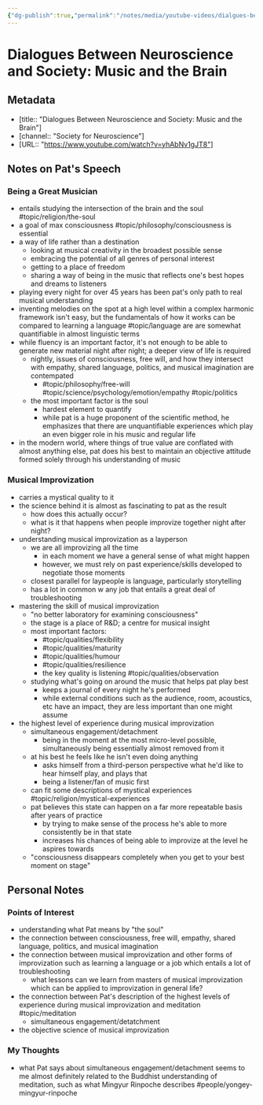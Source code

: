 ```yaml
---
{"dg-publish":true,"permalink":"/notes/media/youtube-videos/dialgues-between-neuroscience-and-society-music-and-the-brain-youtube-video/","tags":["type/media/youtube-video topic/music/jazz topic/qualities/creativity people/pat-metheney topic/science/neuroscience"]}
---
```



# Dialogues Between Neuroscience and Society: Music and the Brain

## Metadata

- [title:: "Dialogues Between Neuroscience and Society: Music and the Brain"]
- [channel:: "Society for Neuroscience"]
- [URL:: "https://www.youtube.com/watch?v=yhAbNv1gJT8"]

## Notes on Pat's Speech

### Being a Great Musician

- entails studying the intersection of the brain and the soul #topic/religion/the-soul 
- a goal of max consciousness #topic/philosophy/consciousness is essential
- a way of life rather than a destination
	- looking at musical creativity in the broadest possible sense
	- embracing the potential of all genres of personal interest
	- getting to a place of freedom
	- sharing a way of being in the music that reflects one's best hopes and dreams to listeners
- playing every night for over 45 years has been pat's only path to real musical understanding
- inventing melodies on the spot at a high level within a complex harmonic framework isn't easy, but the fundamentals of how it works can be compared to learning a language #topic/language are are somewhat quantifiable in almost linguistic terms
- while fluency is an important factor, it's not enough to be able to generate new material night after night; a deeper view of life is required
	- nightly, issues of consciousness, free will, and how they intersect with empathy, shared language, politics, and musical imagination are contempated
		- #topic/philosophy/free-will #topic/science/psychology/emotion/empathy #topic/politics 
	- the most important factor is the soul
		- hardest element to quantify
		- while pat is a huge proponent of the scientific method, he emphasizes that there are unquantifiable experiences which play an even bigger role in his music and regular life
- in the modern world, where things of true value are conflated with almost anything else, pat does his best to maintain an objective attitude formed solely through his understanding of music

### Musical Improvization

- carries a mystical quality to it
- the science behind it is almost as fascinating to pat as the result
	- how does this actually occur?
	- what is it that happens when people improvize together night after night?
- understanding musical improvization as a layperson
	- we are all improvizing all the time
		- in each moment we have a general sense of what might happen
		- however, we must rely on past experience/skills developed to negotiate those moments
	- closest parallel for laypeople is language, particularly storytelling
	- has a lot in common w any job that entails a great deal of troubleshooting
- mastering the skill of musical improvization
	- "no better laboratory for examining consciousness"
	- the stage is a place of R&D; a centre for musical insight
	- most important factors:
		- #topic/qualities/flexibility 
		- #topic/qualities/maturity 
		- #topic/qualities/humour 
		- #topic/qualities/resilience 
		- the key quality is listening #topic/qualities/observation 
	- studying what's going on around the music that helps pat play best
		- keeps a journal of every night he's performed
		- while external conditions such as the audience, room, acoustics, etc have an impact, they are less important than one might assume
- the highest level of experience during musical improvization
	- simultaneous engagement/detachment
		- being in the moment at the most micro-level possible, simultaneously being essentially almost removed from it
	- at his best he feels like he isn't even doing anything
		- asks himself from a third-person perspective what he'd like to hear himself play, and plays that
		- being a listener/fan of music first
	- can fit some descriptions of mystical experiences #topic/religion/mystical-experiences 
	- pat believes this state can happen on a far more repeatable basis after years of practice
		- by trying to make sense of the process he's able to more consistently be in that state
		- increases his chances of being able to improvize at the level he aspires towards
	- "consciousness disappears completely when you get to your best moment on stage"

## Personal Notes

### Points of Interest

- understanding what Pat means by "the soul"
- the connection between consciousness, free will, empathy, shared language, politics, and musical imagination
- the connection between musical improvization and other forms of improvization such as learning a language or a job which entails a lot of troubleshooting
	- what lessons can we learn from masters of musical improvization which can be applied to improvization in general life?
- the connection between Pat's description of the highest levels of experience during musical improvization and meditation #topic/meditation 
	- simultaneous engagement/detatchment
- the objective science of musical improvization

### My Thoughts

- what Pat says about simultaneous engagement/detachment seems to me almost definitely related to the Buddhist understanding of meditation, such as what Mingyur Rinpoche describes #people/yongey-mingyur-rinpoche 
